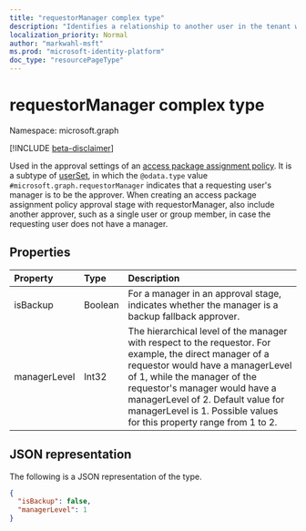 ```yaml
---
title: "requestorManager complex type"
description: "Identifies a relationship to another user in the tenant who will be allowed as approver."
localization_priority: Normal
author: "markwahl-msft"
ms.prod: "microsoft-identity-platform"
doc_type: "resourcePageType"
---
```


# requestorManager complex type

Namespace: microsoft.graph

[!INCLUDE [beta-disclaimer](../../includes/beta-disclaimer.md)]

Used in the approval settings of an [access package assignment policy](accesspackageassignmentpolicy.md). 
It is a subtype of [userSet](userset.md), in which the `@odata.type` value `#microsoft.graph.requestorManager` indicates that a requesting user's manager is to be the approver.  When creating an access package assignment policy approval stage with requestorManager, also include another approver, such as a single user or group member, in case the requesting user does not have a manager.


## Properties


| Property                     | Type                      | Description |
| :--------------------------- | :------------------------ | :---------- |
| isBackup | Boolean | For a manager in an approval stage, indicates whether the manager is a backup fallback approver. |
|managerLevel | Int32 | The hierarchical level of the manager with respect to the requestor. For example, the direct manager of a requestor would have a managerLevel of 1, while the manager of the requestor's manager would have a managerLevel of 2. Default value for managerLevel is 1. Possible values for this property range from 1 to 2. |


## JSON representation

The following is a JSON representation of the type.

<!-- {
  "blockType": "resource",
  "optionalProperties": [

  ],
  "@odata.type": "microsoft.graph.requestorManager",
  "baseType": "microsoft.graph.userSet"
}-->

```json
{
  "isBackup": false,
  "managerLevel": 1
}
```


<!-- uuid: 16cd6b66-4b1a-43a1-adaf-3a886856ed98
2019-02-04 14:57:30 UTC -->
<!-- {
  "type": "#page.annotation",
  "description": "requestorManager complex type",
  "keywords": "",
  "section": "documentation",
  "tocPath": ""
}-->


